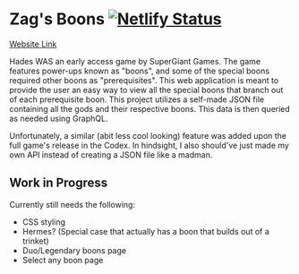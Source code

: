 # Zag's Boons [![Netlify Status](https://api.netlify.com/api/v1/badges/0300e418-fa44-42cb-83ba-cea2ef86e58f/deploy-status)](https://app.netlify.com/sites/zagsboons/deploys)

[Website Link](https://zagsboons.netlify.app/)

Hades WAS an early access game by SuperGiant Games. The game features power-ups known as "boons", and some of the special boons required other boons as "prerequisites". This web application is meant to provide the user an easy way to view all the special boons that branch out of each prerequisite boon. This project utilizes a self-made JSON file containing all the gods and their respective boons. This data is then queried as needed using GraphQL.

Unfortunately, a similar (abit less cool looking) feature was added upon the full game's release in the Codex. In hindsight, I also should've just made my own API instead of creating a JSON file like a madman.

## Work in Progress
Currently still needs the following:
- CSS styling
- Hermes? (Special case that actually has a boon that builds out of a trinket)
- Duo/Legendary boons page
- Select any boon page
